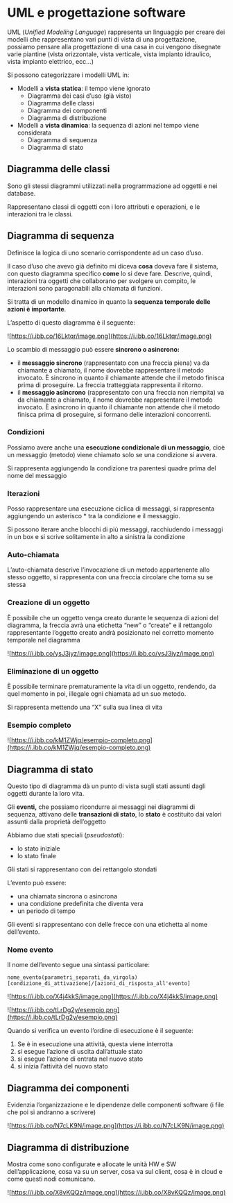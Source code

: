 ﻿# UML e progettazione software

UML (*Unified Modeling Language*) rappresenta un linguaggio per creare dei modelli che rappresentano vari punti di vista di una progettazione, possiamo pensare alla progettazione di una casa in cui vengono disegnate varie piantine (vista orizzontale, vista verticale, vista impianto idraulico, vista impianto elettrico, ecc…)

Si possono categorizzare i modelli UML in:

- Modelli a **vista statica**: il tempo viene ignorato
    - Diagramma dei casi d’uso (già visto)
    - Diagramma delle classi
    - Diagramma dei componenti
    - Diagramma di distribuzione
- Modelli a **vista dinamica**: la sequenza di azioni nel tempo viene considerata
    - Diagramma di sequenza
    - Diagramma di stato

## Diagramma delle classi

Sono gli stessi diagrammi utilizzati nella programmazione ad oggetti e nei database.

Rappresentano classi di oggetti con i loro attributi e operazioni, e le interazioni tra le classi.

## Diagramma di sequenza

Definisce la logica di uno scenario corrispondente ad un caso d’uso.

Il caso d’uso che avevo già definito mi diceva **cosa** doveva fare il sistema, con questo diagramma specifico **come** lo si deve fare. Descrive, quindi, interazioni tra oggetti che collaborano per svolgere un compito, le interazioni sono paragonabili alla chiamata di funzioni.

Si tratta di un modello dinamico in quanto la **sequenza temporale delle azioni è importante**.

L’aspetto di questo diagramma è il seguente:

![https://i.ibb.co/16Lktqr/image.png](https://i.ibb.co/16Lktqr/image.png)

Lo scambio di messaggio può essere **sincrono o asincrono:**

- il **messaggio sincrono** (rappresentato con una freccia piena) va da chiamante a chiamato, il nome dovrebbe rappresentare il metodo invocato. È sincrono in quanto il chiamante attende che il metodo finisca prima di proseguire. La freccia tratteggiata rappresenta il ritorno.
- il **messaggio asincrono** (rappresentato con una freccia non riempita) va da chiamante a chiamato, il nome dovrebbe rappresentare il metodo invocato. È asincrono in quanto il chiamante non attende che il metodo finisca prima di proseguire, si formano delle interazioni concorrenti.

### Condizioni

Possiamo avere anche una **esecuzione condizionale di un messaggio**, cioè un messaggio (metodo) viene chiamato solo se una condizione si avvera.

Si rappresenta aggiungendo la condizione tra parentesi quadre prima del nome del messaggio

### Iterazioni

Posso rappresentare una esecuzione ciclica di messaggi, si rappresenta aggiungendo un asterisco * tra la condizione e il messaggio.

Si possono iterare anche blocchi di più messaggi, racchiudendo i messaggi in un box e si scrive solitamente in alto a sinistra la condizione

### Auto-chiamata

L’auto-chiamata descrive l’invocazione di un metodo appartenente allo stesso oggetto, si rappresenta con una freccia circolare che torna su se stessa

### Creazione di un oggetto

È possibile che un oggetto venga creato durante le sequenza di azioni del diagramma, la freccia avrà una etichetta “new” o “create” e il rettangolo rappresentante l’oggetto creato andrà posizionato nel corretto momento temporale nel diagramma

![https://i.ibb.co/ysJ3jyz/image.png](https://i.ibb.co/ysJ3jyz/image.png)

### Eliminazione di un oggetto

È possibile terminare prematuramente la vita di un oggetto, rendendo, da quel momento in poi, illegale ogni chiamata ad un suo metodo.

Si rappresenta mettendo una “X” sulla sua linea di vita

### Esempio completo

![https://i.ibb.co/kM1ZWjq/esempio-completo.png](https://i.ibb.co/kM1ZWjq/esempio-completo.png)

## Diagramma di stato

Questo tipo di diagramma dà un punto di vista sugli stati assunti dagli oggetti durante la loro vita.

Gli **eventi,** che possiamo ricondurre ai messaggi nei diagrammi di sequenza, attivano delle **transazioni di stato**, lo **stato** è costituito dai valori assunti dalla proprietà dell’oggetto

Abbiamo due stati speciali (*pseudostati*):

- lo stato iniziale
- lo stato finale

Gli stati si rappresentano con dei rettangolo stondati

L’evento può essere:

- una chiamata sincrona o asincrona
- una condizione predefinita che diventa vera
- un periodo di tempo

Gli eventi si rappresentano con delle frecce con una etichetta al nome dell’evento.

### Nome evento

Il nome dell’evento segue una sintassi particolare:

`nome_evento(parametri_separati_da_virgola)[condizione_di_attivazione]/[azioni_di_risposta_all'evento]`

![https://i.ibb.co/X4j4kkS/image.png](https://i.ibb.co/X4j4kkS/image.png)

![https://i.ibb.co/tLrDg2y/esempio.png](https://i.ibb.co/tLrDg2y/esempio.png)

Quando si verifica un evento l’ordine di esecuzione è il seguente:

1. Se è in esecuzione una attività, questa viene interrotta
2. si esegue l’azione di uscita dall’attuale stato
3. si esegue l’azione di entrata nel nuovo stato
4. si inizia l’attività del nuovo stato

## Diagramma dei componenti

Evidenzia l’organizzazione e le dipendenze delle componenti software (i file che poi si andranno a scrivere)

![https://i.ibb.co/N7cLK9N/image.png](https://i.ibb.co/N7cLK9N/image.png)

## Diagramma di distribuzione

Mostra come sono configurate e allocate le unità HW e SW dell’applicazione, cosa va su un server, cosa va sul client, cosa è in cloud e come questi nodi comunicano.

![https://i.ibb.co/X8vKQQz/image.png](https://i.ibb.co/X8vKQQz/image.png)
